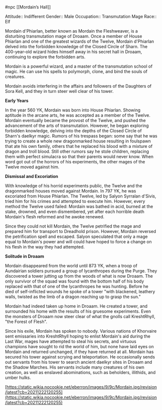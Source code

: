 #npc [[Mordain’s Hall]]

Attitude:: Indifferent
Gender:: Male
Occupation:: Transmutation Mage
Race:: Elf

Mordain d'Phiarlan, better known as Mordain the Fleshweaver, is a disturbing transmutation mage of Droaam. Once a member of House Phiarlan and one of the greatest wizards of the Twelve, Mordain d'Phiarlan delved into the forbidden knowledge of the Closed Circle of Sharn. The 400-year-old wizard hides himself away in his secret hall in Droaam, continuing to explore the forbidden arts.

Mordain is a powerful wizard, and a master of the transmutation school of magic. He can use his spells to polymorph, clone, and bind the souls of creatures.

Mordain avoids interfering in the affairs and followers of the Daughters of Sora Kell, and they in turn steer well clear of his tower.

**Early Years**

In the year 560 YK, Mordain was born into House Phiarlan. Showing aptitude in the arcane arts, he was accepted as a member of the Twelve. Mordain eventually became the provost of the Twelve, and pushed the advancement of the arts of transmutation. However, he began exploring forbidden knowledge, delving into the depths of the Closed Circle of Sharn's daelkyr magic. Rumors of his trespass began: some say that he was trying to create a whole new dragonmarked house resulting in foulspawn that ate his own family, others that he replaced his blood with a mixture of dragon and troll blood. Still other rumors say he stole children, replacing them with perfect simulacra so that their parents would never know. When word got out of the horrors of his experiments, the other mages of the Twelve moved against him.

**Dismissal and Excoriation**

With knowledge of his horrid experiments public, the Twelve and the dragonmarked houses moved against Mordain. In 797 YK, he was excoriated from House Phiarlan. The Twelve, led by Salyon Syrralan d'Sivis, tried him for his crimes and attempted to execute him. However, every method the Twelve used failed: Mordain was bathed in acid, burned at the stake, drowned, and even dismembered, yet after each horrible death Mordain's flesh reformed and he awoke renewed.

Since they could not kill Mordain, the Twelve petrified the mage and prepared him for transport to Dreadhold prison. However, Mordain reversed the petrification spell and escaped. Salyon speculated that only a mage equal to Mordain's power and will could have hoped to force a change on his flesh in the way they had attempted.

**Solitude in Droaam**

Mordain disappeared from the world until 873 YK, when a troop of Aundairian soldiers pursued a group of lycanthropes during the Purge. They discovered a tower jutting up from the woods of what is now Droaam. The only survivor of the squad was found with the bottom half of his body replaced with that of one of the lycanthropes he was hunting. Before he died of self-inflicted wounds he spoke of a tower "with blackened, leathery walls, twisted as the limb of a dragon reaching up to grasp the sun."

Mordain had indeed taken up home in Droaam. He created a tower, and surrounded his home with the results of his gruesome experiments. Even the monsters of Droaam now steer clear of what the gnolls call KreshtRhyll, "the Forest of Flesh".

Since his exile, Mordain has spoken to nobody. Various nations of Khorvaire sent emissaries into KreshtRhyll hoping to enlist Mordain's aid during the Last War, mages have attempted to steal his secrets, and virtuous champions have sought to rid the world of him, but none have laid eyes on Mordain and returned unchanged, if they have returned at all. Mordain has secured his tower against scrying and teleportation. He occasionally sends out servants from his tower to search ancient daelkyr sites in Droaam and the Shadow Marches. His servants include many creatures of his own creation, as well as enslaved abominations, such as beholders, illithids, and umber hulks.

[https://static.wikia.nocookie.net/eberron/images/9/9c/Mordain.jpg/revision/latest?cb=20211222120255](https://static.wikia.nocookie.net/eberron/images/9/9c/Mordain.jpg/revision/latest?cb=20211222120255)
